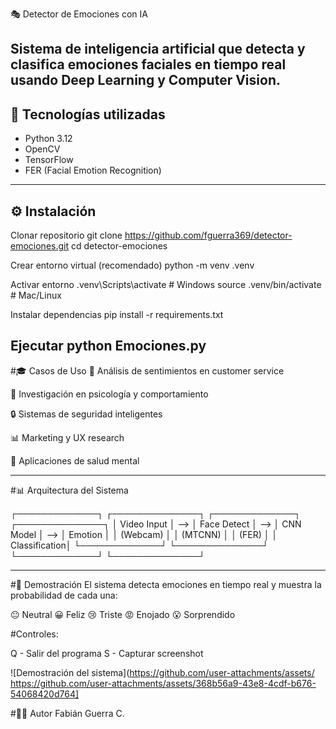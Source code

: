 🎭 Detector de Emociones con IA

Sistema de inteligencia artificial que detecta y clasifica emociones faciales en tiempo real usando Deep Learning y Computer Vision.
---
## 🧠 Tecnologías utilizadas
- Python 3.12
- OpenCV
- TensorFlow
- FER (Facial Emotion Recognition)
---
## ⚙️ Instalación
Clonar repositorio
  git clone https://github.com/fguerra369/detector-emociones.git
cd detector-emociones

Crear entorno virtual (recomendado)
  python -m venv .venv

Activar entorno
  .venv\Scripts\activate  # Windows
  source .venv/bin/activate  # Mac/Linux

Instalar dependencias
  pip install -r requirements.txt

Ejecutar
  python Emociones.py
---
#🎓 Casos de Uso
💼 Análisis de sentimientos en customer service

🧠 Investigación en psicología y comportamiento

🔒 Sistemas de seguridad inteligentes

📊 Marketing y UX research

💚 Aplicaciones de salud mental

---
#📊 Arquitectura del Sistema

┌─────────────┐     ┌──────────────┐     ┌─────────────┐     ┌──────────────┐
│ Video Input │ --> │ Face Detect  │ --> │   CNN Model │ --> │   Emotion    │
│  (Webcam)   │     │   (MTCNN)    │     │   (FER)     │     │ Classification│
└─────────────┘     └──────────────┘     └─────────────┘     └──────────────┘

---
#📸 Demostración
El sistema detecta emociones en tiempo real y muestra la probabilidad de cada una:

😐 Neutral
😀 Feliz
😢 Triste
😡 Enojado
😮 Sorprendido

#Controles:

Q - Salir del programa
S - Capturar screenshot


![Demostración del sistema](https://github.com/user-attachments/assets/ https://github.com/user-attachments/assets/368b56a9-43e8-4cdf-b676-54068420d764]


#👨‍💻 Autor 
Fabián Guerra C.
